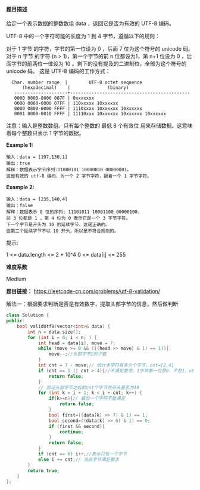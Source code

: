 #### **题目描述**

给定一个表示数据的整数数组 data ，返回它是否为有效的 UTF-8 编码。

UTF-8 中的一个字符可能的长度为 1 到 4 字节，遵循以下的规则：

对于 1 字节 的字符，字节的第一位设为 0 ，后面 7 位为这个符号的 unicode 码。
对于 n 字节 的字符 (n > 1)，第一个字节的前 n 位都设为1，第 n+1 位设为 0 ，后面字节的前两位一律设为 10 。剩下的没有提及的二进制位，全部为这个符号的 unicode 码。
这是 UTF-8 编码的工作方式：

```
  Char. number range  |        UTF-8 octet sequence
      (hexadecimal)    |              (binary)
   --------------------+---------------------------------------------
   0000 0000-0000 007F | 0xxxxxxx
   0000 0080-0000 07FF | 110xxxxx 10xxxxxx
   0000 0800-0000 FFFF | 1110xxxx 10xxxxxx 10xxxxxx
   0001 0000-0010 FFFF | 11110xxx 10xxxxxx 10xxxxxx 10xxxxxx
```
注意：输入是整数数组。只有每个整数的 最低 8 个有效位 用来存储数据。这意味着每个整数只表示 1 字节的数据。

**Example 1:**

```
输入：data = [197,130,1]
输出：true
解释：数据表示字节序列:11000101 10000010 00000001。
这是有效的 utf-8 编码，为一个 2 字节字符，跟着一个 1 字节字符。

```

**Example 2:**
```
输入：data = [235,140,4]
输出：false
解释：数据表示 8 位的序列: 11101011 10001100 00000100.
前 3 位都是 1 ，第 4 位为 0 表示它是一个 3 字节字符。
下一个字节是开头为 10 的延续字节，这是正确的。
但第二个延续字节不以 10 开头，所以是不符合规则的。
```

提示:

1 <= data.length <= 2 * 10^4
0 <= data[i] <= 255

**难度系数**    

Medium  

**题目链接：**
https://leetcode-cn.com/problems/utf-8-validation/

解法一：根据要求判断是否是有效数字，提取头部字节的信息，然后做判断

```c++
class Solution {
public:
    bool validUtf8(vector<int>& data) {
        int n = data.size();
        for (int i = 0; i < n; ) {
            int head = data[i], move = 7;
            while (move >= 0 && (((head >> move) & 1) == 1)){
                move--;//头部字节1的个数
            }
            int cnt = 7 - move;// 统计本字符有多少个字节，cnt=[2,4]
            if (cnt == 1 || cnt > 4){//不满足要求，1字节第一位是0，不是1，utf-8只能表示4字节以内的数字
                return false;
            }
            // 验证头部字节之后的cnt个字节的开头是否为10
            for (int k = i + 1; k < i + cnt; k++) {
                if(k>=n){// 最后一个字符不能满足
                    return false;
                }
                bool first=((data[k] >> 7) & 1) == 1;
                bool second=((data[k] >> 6) & 1) == 0;
                if (first && second){
                    continue;
                }
                return false;
            }
            if (cnt == 0) i++;//表示只有一个字节
            else i += cnt;// 当前字节满足要求
        }
        return true;
    }
};
```
